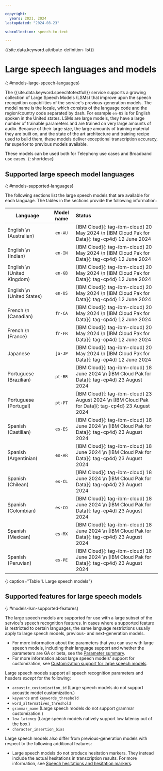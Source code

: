```yaml
---

copyright:
  years: 2021, 2024
lastupdated: "2024-08-23"

subcollection: speech-to-text

---
```


{{site.data.keyword.attribute-definition-list}}

#  Large speech languages and models
{: #models-large-speech-languages}

The {{site.data.keyword.speechtotextfull}} service supports a growing collection of Large Speech Models (LSMs) that improve upon the speech recognition capabilities of the service's previous-generation models. The model name is the locale, which consists of the language code and the region/country code separated by dash. For example `en-US` is for English spoken in the United states. LSMs are large models, they have a large number of trainable parameters and are trained on very large amounts of audio. Because of their large size, the large amounts of training material they are built on, and the state of the art architecture and training recipe used to build them, these models deliver exceptional transcription accuracy, far superior to previous models available.

These models can be used both for Telephony use cases and Broadband use cases. 
{: shortdesc}

## Supported large speech model languages
{: #models-supported-languages}

The following sections list the large speech models that are available for each language. The tables in the sections provide the following information:

| Language |  Model name | Status | 
|------------------------|:-----------:|:----------------------------------------|
| English  \n (Australian) | `en-AU` | [IBM Cloud]{: tag-ibm-cloud} 20 May 2024 \n [IBM Cloud Pak for Data]{: tag-cp4d} 12 June 2024 | 
| English  \n (Indian) | `en-IN` | [IBM Cloud]{: tag-ibm-cloud} 20 May 2024 \n [IBM Cloud Pak for Data]{: tag-cp4d} 12 June 2024 | 
| English \n (United Kingdom) | `en-GB` | [IBM Cloud]{: tag-ibm-cloud} 20 May 2024 \n [IBM Cloud Pak for Data]{: tag-cp4d} 12 June 2024 | 
| English \n (United States) | `en-US` | [IBM Cloud]{: tag-ibm-cloud} 20 May 2024 \n [IBM Cloud Pak for Data]{: tag-cp4d} 12 June 2024 | 
| French \n (Canadian) | `fr-CA` | [IBM Cloud]{: tag-ibm-cloud} 20 May 2024 \n [IBM Cloud Pak for Data]{: tag-cp4d} 12 June 2024 | 
| French \n (France) | `fr-FR` | [IBM Cloud]{: tag-ibm-cloud} 20 May 2024 \n [IBM Cloud Pak for Data]{: tag-cp4d} 12 June 2024 | 
| Japanese | `ja-JP` | [IBM Cloud]{: tag-ibm-cloud} 20 May 2024 \n [IBM Cloud Pak for Data]{: tag-cp4d} 12 June 2024 | 
| Portuguese (Brazilian) | `pt-BR` | [IBM Cloud]{: tag-ibm-cloud} 18 June 2024 \n [IBM Cloud Pak for Data]{: tag-cp4d} 23 August 2024  | 
| Portuguese (Portugal) | `pt-PT` | [IBM Cloud]{: tag-ibm-cloud} 23 August 2024 \n [IBM Cloud Pak for Data]{: tag-cp4d} 23 August 2024 |
| Spanish (Castilian) | `es-ES` | [IBM Cloud]{: tag-ibm-cloud} 18 June 2024 \n [IBM Cloud Pak for Data]{: tag-cp4d} 23 August 2024 | 
| Spanish (Argentinian) | `es-AR` | [IBM Cloud]{: tag-ibm-cloud} 18 June 2024 \n [IBM Cloud Pak for Data]{: tag-cp4d} 23 August 2024 | 
| Spanish (Chilean) | `es-CL` | [IBM Cloud]{: tag-ibm-cloud} 18 June 2024 \n [IBM Cloud Pak for Data]{: tag-cp4d} 23 August 2024 | 
| Spanish (Colombian) | `es-CO` | [IBM Cloud]{: tag-ibm-cloud} 18 June 2024 \n [IBM Cloud Pak for Data]{: tag-cp4d} 23 August 2024 | 
| Spanish (Mexican) | `es-MX` | [IBM Cloud]{: tag-ibm-cloud} 18 June 2024 \n [IBM Cloud Pak for Data]{: tag-cp4d} 23 August 2024 | 
| Spanish (Peruvian) | `es-PE` | [IBM Cloud]{: tag-ibm-cloud} 18 June 2024 \n [IBM Cloud Pak for Data]{: tag-cp4d} 23 August 2024 | 
{: caption="Table 1. Large speech models"}

## Supported features for large speech models
{: #models-lsm-supported-features}

The large speech models are supported for use with a large subset of the service's speech recognition features. In cases where a supported feature is restricted to certain languages, the same language restrictions usually apply to large speech models, previous- and next-generation models.

-   For more information about the parameters that you can use with large speech models, including their language support and whether the parameters are GA or beta, see the [Parameter summary](/docs/speech-to-text?topic=speech-to-text-summary).
-   For more information about large speech models' support for customization, see [Customization support for large speech models](/docs/speech-to-text?topic=speech-to-text-custom-support#custom-language-support-lsm).

Large speech models support all speech recognition parameters and headers *except* for the following:

-   `acoustic_customization_id` (Large speech models do not support acoustic model customization.)
-   `keywords` and `keywords_threshold`
-   `word_alternatives_threshold`
-   `grammar_name` (Large speech models do not support grammar customization.)
-   `low_latency` (Large speech models natively support low latency out of the box.)
-   `character_insertion_bias`

Large speech models also differ from previous-generation models with respect to the following additional features:

-   Large speech models do not produce hesitation markers. They instead include the actual hesitations in transcription results. For more information, see [Speech hesitations and hesitation markers](/docs/speech-to-text?topic=speech-to-text-basic-response#response-hesitation).
